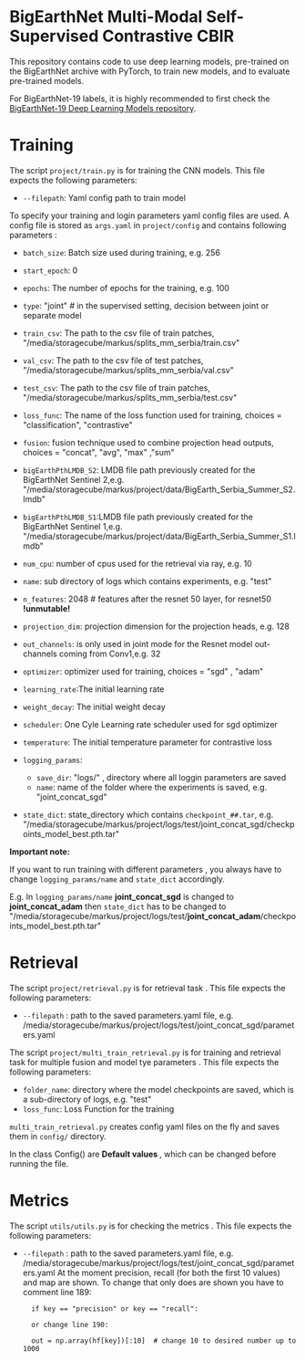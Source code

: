 # BigEarthNet Multi-Modal Self-Supervised Contrastive CBIR

This repository contains code to use deep learning models, pre-trained on the BigEarthNet archive with PyTorch, to train new models, and to evaluate pre-trained models. 

For BigEarthNet-19 labels, it is highly recommended to first check the [BigEarthNet-19 Deep Learning Models repository](https://git.tu-berlin.de/rsim/BigEarthNet-S2_19-classes_models).


# Training

The script `project/train.py` is for training the CNN models. This file expects the following parameters:

* `--filepath`: Yaml config path to train model

To specify your training and login parameters yaml config files are used. A config file is stored as `args.yaml` in `project/config` and contains following parameters : 

* `batch_size`: Batch size used during training, e.g. 256
* `start_epoch`: 0
* `epochs`: The number of epochs for the training, e.g. 100
* `type`: "joint" # in the supervised setting, decision between joint or separate model
* `train_csv`: The path to the csv file of train patches, "/media/storagecube/markus/splits_mm_serbia/train.csv"
* `val_csv`: The path to the csv file of test patches, "/media/storagecube/markus/splits_mm_serbia/val.csv"
* `test_csv`: The path to the csv file of train patches, "/media/storagecube/markus/splits_mm_serbia/test.csv"
* `loss_func`: The name of the loss function used for training, choices = "classification", "contrastive"
* `fusion`: fusion technique used to combine projection head outputs, choices = "concat", "avg", "max" ,"sum"
* `bigEarthPthLMDB_S2`: LMDB file path previously created for the BigEarthNet Sentinel 2,e.g. "/media/storagecube/markus/project/data/BigEarth_Serbia_Summer_S2.lmdb"
* `bigEarthPthLMDB_S1`:LMDB file path previously created for the BigEarthNet Sentinel 1,e.g. "/media/storagecube/markus/project/data/BigEarth_Serbia_Summer_S1.lmdb"
* `num_cpu`: number of cpus used for the retrieval via ray, e.g. 10

* `name`: sub directory of logs which contains experiments, e.g. "test"
* `n_features`: 2048  # features after the resnet 50 layer, for resnet50 <strong>!unmutable!</strong>
* `projection_dim`: projection dimension for the projection heads, e.g. 128
* `out_channels`: is only used in joint mode for the Resnet model out-channels coming from Conv1,e.g. 32


* `optimizer`: optimizer used for training, choices = "sgd" , "adam"
* `learning_rate`:The initial learning rate
* `weight_decay`: The initial weight decay
* `scheduler`: One Cyle Learning rate scheduler used for sgd optimizer
* `temperature`: The initial temperature parameter for contrastive loss

* `logging_params`:
  * `save_dir`: "logs/" , directory where all loggin parameters are saved
  * `name`: name of the folder where the experiments is saved, e.g. "joint_concat_sgd" 


* `state_dict`: state_directory which contains `checkpoint_##.tar`, e.g. "/media/storagecube/markus/project/logs/test/joint_concat_sgd/checkpoints_model_best.pth.tar"  

<strong>Important note:</strong> 

If you want to run training with different parameters , you always have to change `logging_params/name` and `state_dict` accordingly.<p>
E.g. In `logging_params/name` <strong> joint_concat_sgd</strong> is changed to <strong>joint_concat_adam</strong> then `state_dict` has to be changed to "/media/storagecube/markus/project/logs/test/<strong>joint_concat_adam</strong>/checkpoints_model_best.pth.tar"  </p>


# Retrieval


The script `project/retrieval.py` is for retrieval task . This file expects the following parameters:

* `--filepath` : path to the saved parameters.yaml file, e.g. /media/storagecube/markus/project/logs/test/joint_concat_sgd/parameters.yaml

The script `project/multi_train_retrieval.py` is for training and retrieval task for multiple fusion and model tye parameters . This file expects the following parameters:
* `folder_name`: directory where the model checkpoints are saved, which is a sub-directory of logs, e.g. "test"
* `loss_func`: Loss Function for the training

`multi_train_retrieval.py` creates config yaml files on the fly and saves them in `config/` directory. <p>
In the class Config() are <strong>Default values </strong>, which can be changed before running the file.



# Metrics 

The script `utils/utils.py` is for checking the metrics . This file expects the following parameters:
* `--filepath` : path to the saved parameters.yaml file, e.g. /media/storagecube/markus/project/logs/test/joint_concat_sgd/parameters.yaml
At the moment precision, recall (for both the first 10 values) and map are shown. To change that only does are shown you have to  comment line 189: 

        if key == "precision" or key == "recall":

        or change line 190:

        out = np.array(hf[key])[:10]  # change 10 to desired number up to 1000

